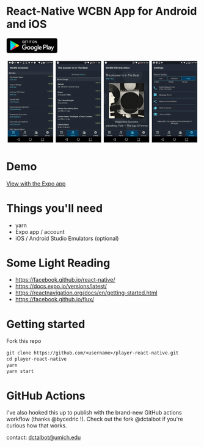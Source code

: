# React-Native WCBN App for Android and iOS

<a href="https://play.google.com/store/apps/details?id=org.wcbn">
  <img alt="Get it on Google Play" title="Google Play" src="assets/play-store.png" height="40">
</a>

![Screenshots](docs/screenshots.png)

# Demo

[View with the Expo app](https://expo.io/@dctalbot/wcbn-app)

# Things you'll need

- yarn
- Expo app / account
- iOS / Android Studio Emulators (optional)

# Some Light Reading

- https://facebook.github.io/react-native/
- https://docs.expo.io/versions/latest/
- https://reactnavigation.org/docs/en/getting-started.html
- https://facebook.github.io/flux/

# Getting started

Fork this repo

    git clone https://github.com/<username>/player-react-native.git
    cd player-react-native
    yarn
    yarn start

# GitHub Actions

I've also hooked this up to publish with the brand-new GitHub actions workflow (thanks @bycedric !). Check out the fork @dctalbot if you're curious how that works.

contact: dctalbot@umich.edu
